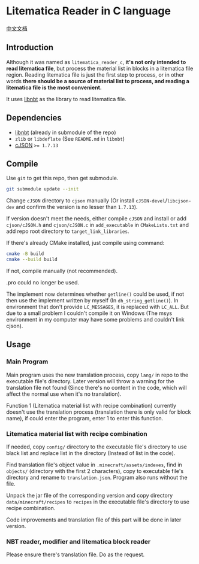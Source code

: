 # Litematica Reader in C language

[中文文档](README_zh.md)

## Introduction

Although it was named as `litematica_reader_c`, **it's not only intended to read litematica file**, but process the material list in blocks in a litematica file region. Reading litematica file is just the first step to process, or in other words **there should be a source of material list to process, and reading a litematica file is the most convenient.**

It uses [libnbt](https://github.com/djytw/libnbt) as the library to read litematica file.

## Dependencies

- [libnbt](https://github.com/djytw/libnbt) (already in submodule of the repo)
- `zlib` or `libdeflate` (See `README.md` in `libnbt`)
- [cJSON](https://github.com/DaveGamble/cJSON) `>= 1.7.13`

## Compile

Use `git` to get this repo, then get submodule.

```bash
git submodule update --init
```

Change `cJSON` directory to `cjson` manually (Or install `cJSON-devel`/`libcjson-dev` and confirm the version is no lesser than `1.7.13`).

If version doesn't meet the needs, either compile `cJSON` and install or add `cjson/cJSON.h` and `cjson/cJSON.c` in `add_executable` in `CMakeLists.txt` and add repo root directory to `target_link_libraries`.

If there's already CMake installed, just compile using command:

```bash
cmake -B build
cmake --build build
```

If not, compile manually (not recommended).

.pro could no longer be used.

The implement now determines whether `getline()` could be used, if not then use the implement written by myself (In `dh_string_getline()`). In environment that don't provide `LC_MESSAGES`, it is replaced with `LC_ALL`. But due to a small problem I couldn't compile it on Windows (The msys environment in my computer may have some problems and couldn't link cjson).

## Usage

### Main Program

Main program uses the new translation process, copy `lang/` in repo to the executable file's directory. Later version will throw a warning for the translation file not found (Since there's no content in the code, which will affect the normal use when it's no translation).

Function 1 (Litematica material list with recipe combination) currently doesn't use the translation process (translation there is only valid for block name), if could enter the program, enter 1 to enter this function.

### Litematica material list with recipe combination

If needed, copy `config/` directory to the executable file's directory to use black list and replace list in the directory (Instead of list in the code).

Find translation file's object value in `.minecraft/assets/indexes`, find in `objects/` (directory with the first 2 characters), copy to executable file's directory and rename to `translation.json`. Program also runs without the file.

Unpack the jar file of the corresponding version and copy directory `data/minecraft/recipes` to `recipes` in the executable file's directory to use recipe combination.

Code improvements and translation file of this part will be done in later version.

### NBT reader, modifier and litematica block reader

Please ensure there's translation file. Do as the request.
